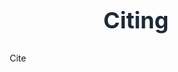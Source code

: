 # Citing
Cite
<!DOCTYPE html>
<html lang="en">
<head>
    <meta charset="UTF-8">
    <meta name="viewport" content="width=device-width, initial-scale=1.0">
    <title>AGLC4 Citation Converter</title>
    <style>
        * {
            margin: 0;
            padding: 0;
            box-sizing: border-box;
        }
        
        body {
            font-family: -apple-system, BlinkMacSystemFont, 'Segoe UI', Roboto, sans-serif;
            background-color: #f5f5f5;
            padding: 20px;
        }
        
        .container {
            max-width: 1200px;
            margin: 0 auto;
            background: white;
            border-radius: 12px;
            box-shadow: 0 4px 6px rgba(0, 0, 0, 0.1);
            padding: 30px;
        }
        
        h1 {
            text-align: center;
            margin-bottom: 30px;
            color: #1f2937;
            font-size: 2.25rem;
            font-weight: bold;
        }
        
        .type-selector {
            margin-bottom: 30px;
        }
        
        .type-label {
            display: block;
            margin-bottom: 15px;
            font-weight: 500;
            color: #374151;
        }
        
        .type-buttons {
            display: grid;
            grid-template-columns: repeat(auto-fit, minmax(200px, 1fr));
            gap: 12px;
        }
        
        .type-button {
            padding: 12px 24px;
            border: 2px solid #d1d5db;
            background: white;
            border-radius: 8px;
            cursor: pointer;
            transition: all 0.2s;
            font-size: 14px;
            font-weight: 500;
        }
        
        .type-button:hover {
            border-color: #9ca3af;
        }
        
        .type-button.active {
            border-color: #3b82f6;
            background-color: #eff6ff;
            color: #1d4ed8;
        }
        
        .main-content {
            display: grid;
            grid-template-columns: 1fr 1fr;
            gap: 40px;
        }
        
        @media (max-width: 768px) {
            .main-content {
                grid-template-columns: 1fr;
            }
        }
        
        .form-section h2 {
            margin-bottom: 20px;
            color: #1f2937;
            font-size: 1.5rem;
            font-weight: 600;
        }
        
        .input-group {
            margin-bottom: 16px;
        }
        
        .input-row {
            display: grid;
            grid-template-columns: 1fr 1fr;
            gap: 12px;
        }
        
        .input-row-3 {
            display: grid;
            grid-template-columns: 1fr 1fr 1fr;
            gap: 12px;
        }
        
        input {
            width: 100%;
            padding: 12px;
            border: 1px solid #d1d5db;
            border-radius: 8px;
            font-size: 14px;
            transition: border-color 0.2s;
        }
        
        input:focus {
            outline: none;
            border-color: #3b82f6;
            box-shadow: 0 0 0 3px rgba(59, 130, 246, 0.1);
        }
        
        .citation-section h2 {
            margin-bottom: 20px;
            color: #1f2937;
            font-size: 1.5rem;
            font-weight: 600;
        }
        
        .citation-output {
            position: relative;
            background-color: #f9fafb;
            border: 1px solid #d1d5db;
            border-radius: 8px;
            padding: 16px;
            min-height: 100px;
            font-family: 'Courier New', monospace;
            font-size: 14px;
            line-height: 1.6;
        }
        
        .citation-placeholder {
            color: #6b7280;
            font-style: italic;
            font-family: -apple-system, BlinkMacSystemFont, 'Segoe UI', Roboto, sans-serif;
        }
        
        .copy-button {
            position: absolute;
            top: 8px;
            right: 8px;
            background: white;
            border: 1px solid #d1d5db;
            border-radius: 6px;
            padding: 8px 12px;
            cursor: pointer;
            font-size: 12px;
            transition: all 0.2s;
        }
        
        .copy-button:hover {
            background-color: #f3f4f6;
            border-color: #9ca3af;
        }
        
        .copy-success {
            color: #10b981;
            font-size: 14px;
            margin-top: 8px;
        }
        
        .tips-box {
            margin-top: 24px;
            background-color: #eff6ff;
            border-radius: 8px;
            padding: 16px;
        }
        
        .tips-title {
            font-weight: 600;
            color: #1e40af;
            margin-bottom: 8px;
        }
        
        .tips-list {
            color: #1e40af;
            font-size: 14px;
            line-height: 1.5;
            list-style: none;
        }
        
        .tips-list li {
            margin-bottom: 4px;
        }
        
        .hidden {
            display: none;
        }
    </style>
</head>
<body>
    <div class="container">
        <h1>AGLC4 Citation Converter</h1>
        
        <div class="type-selector">
            <label class="type-label">Citation Type</label>
            <div class="type-buttons">
                <button class="type-button active" data-type="case">Case Law</button>
                <button class="type-button" data-type="legislation">Legislation</button>
                <button class="type-button" data-type="journal">Journal Article</button>
                <button class="type-button" data-type="book">Book</button>
                <button class="type-button" data-type="website">Website</button>
                <button class="type-button" data-type="government">Government Document</button>
            </div>
        </div>

        <div class="main-content">
            <div class="form-section">
                <h2>Input Details</h2>
                
                <!-- Case Law Form -->
                <div id="case-form" class="citation-form">
                    <div class="input-group">
                        <input type="text" id="case-name" placeholder="Case Name (e.g., Mabo v Queensland (No 2))">
                    </div>
                    <div class="input-group input-row">
                        <input type="text" id="case-year" placeholder="Year (e.g., 1992)">
                        <input type="text" id="case-volume" placeholder="Volume (e.g., 175)">
                    </div>
                    <div class="input-group input-row">
                        <input type="text" id="case-reporter" placeholder="Reporter (e.g., CLR)">
                        <input type="text" id="case-page" placeholder="Page (e.g., 1)">
                    </div>
                    <div class="input-group input-row">
                        <input type="text" id="case-court" placeholder="Court (e.g., HCA)">
                        <input type="text" id="case-pinpoint" placeholder="Pinpoint (e.g., [23])">
                    </div>
                </div>

                <!-- Legislation Form -->
                <div id="legislation-form" class="citation-form hidden">
                    <div class="input-group">
                        <input type="text" id="leg-title" placeholder="Act Title (e.g., Competition and Consumer Act)">
                    </div>
                    <div class="input-group input-row">
                        <input type="text" id="leg-year" placeholder="Year (e.g., 2010)">
                        <input type="text" id="leg-jurisdiction" placeholder="Jurisdiction (e.g., Cth)">
                    </div>
                    <div class="input-group">
                        <input type="text" id="leg-section" placeholder="Section (e.g., 18)">
                    </div>
                </div>

                <!-- Journal Form -->
                <div id="journal-form" class="citation-form hidden">
                    <div class="input-group">
                        <input type="text" id="journal-author" placeholder="Author (e.g., John Smith)">
                    </div>
                    <div class="input-group">
                        <input type="text" id="journal-title" placeholder="Article Title">
                    </div>
                    <div class="input-group input-row-3">
                        <input type="text" id="journal-year" placeholder="Year (e.g., 2023)">
                        <input type="text" id="journal-volume" placeholder="Volume (e.g., 45)">
                        <input type="text" id="journal-page" placeholder="Page (e.g., 123)">
                    </div>
                    <div class="input-group input-row">
                        <input type="text" id="journal-name" placeholder="Journal Name">
                        <input type="text" id="journal-pinpoint" placeholder="Pinpoint (optional)">
                    </div>
                </div>

                <!-- Book Form -->
                <div id="book-form" class="citation-form hidden">
                    <div class="input-group">
                        <input type="text" id="book-author" placeholder="Author (e.g., Jane Doe)">
                    </div>
                    <div class="input-group">
                        <input type="text" id="book-title" placeholder="Book Title">
                    </div>
                    <div class="input-group input-row-3">
                        <input type="text" id="book-publisher" placeholder="Publisher">
                        <input type="text" id="book-year" placeholder="Year (e.g., 2023)">
                        <input type="text" id="book-edition" placeholder="Edition (e.g., 2nd)">
                    </div>
                    <div class="input-group">
                        <input type="text" id="book-page" placeholder="Page (optional, e.g., 45)">
                    </div>
                </div>

                <!-- Website Form -->
                <div id="website-form" class="citation-form hidden">
                    <div class="input-group">
                        <input type="text" id="web-author" placeholder="Author (optional)">
                    </div>
                    <div class="input-group">
                        <input type="text" id="web-title" placeholder="Page/Article Title">
                    </div>
                    <div class="input-group">
                        <input type="text" id="web-site" placeholder="Website Name">
                    </div>
                    <div class="input-group input-row">
                        <input type="text" id="web-date" placeholder="Date (e.g., 15 March 2023)">
                        <input type="text" id="web-url" placeholder="URL">
                    </div>
                </div>

                <!-- Government Form -->
                <div id="government-form" class="citation-form hidden">
                    <div class="input-group">
                        <input type="text" id="gov-department" placeholder="Department/Agency">
                    </div>
                    <div class="input-group">
                        <input type="text" id="gov-title" placeholder="Document Title">
                    </div>
                    <div class="input-group input-row">
                        <input type="text" id="gov-type" placeholder="Document Type (e.g., Report)">
                        <input type="text" id="gov-year" placeholder="Year (e.g., 2023)">
                    </div>
                    <div class="input-group">
                        <input type="text" id="gov-location" placeholder="Location (e.g., [23])">
                    </div>
                </div>
            </div>

            <div class="citation-section">
                <h2>Generated Citation</h2>
                <div class="citation-output">
                    <div id="citation-text" class="citation-placeholder">
                        Fill in the fields to generate your AGLC4 citation...
                    </div>
                    <button class="copy-button hidden" id="copy-button">Copy</button>
                </div>
                <div id="copy-success" class="copy-success hidden">Citation copied to clipboard!</div>
                
                <div class="tips-box">
                    <div class="tips-title">💡 Tips for AGLC4</div>
                    <ul class="tips-list">
                        <li>• Use italics for case names and book titles</li>
                        <li>• Include pinpoint references where relevant</li>
                        <li>• Abbreviate court names (e.g., HCA, NSWCA)</li>
                        <li>• Use single quotes for article titles</li>
                        <li>• Double-check all details before submitting</li>
                    </ul>
                </div>
            </div>
        </div>
    </div>

    <script>
        let currentType = 'case';
        
        // Citation generation functions
        function generateCaseCitation() {
            const caseName = document.getElementById('case-name').value;
            const year = document.getElementById('case-year').value;
            const volume = document.getElementById('case-volume').value;
            const reporter = document.getElementById('case-reporter').value;
            const page = document.getElementById('case-page').value;
            const court = document.getElementById('case-court').value;
            const pinpoint = document.getElementById('case-pinpoint').value;
            
            let citation = '';
            if (caseName) {
                citation += caseName;
                if (year) citation += ` (${year})`;
                if (volume && reporter && page) {
                    citation += ` ${volume} ${reporter} ${page}`;
                }
                if (pinpoint) citation += `, ${pinpoint}`;
                if (court) citation += ` (${court})`;
            }
            return citation;
        }
        
        function generateLegislationCitation() {
            const title = document.getElementById('leg-title').value;
            const year = document.getElementById('leg-year').value;
            const jurisdiction = document.getElementById('leg-jurisdiction').value;
            const section = document.getElementById('leg-section').value;
            
            let citation = '';
            if (title) {
                citation += title;
                if (year) citation += ` ${year}`;
                if (jurisdiction) citation += ` (${jurisdiction})`;
                if (section) citation += ` s ${section}`;
            }
            return citation;
        }
        
        function generateJournalCitation() {
            const author = document.getElementById('journal-author').value;
            const title = document.getElementById('journal-title').value;
            const year = document.getElementById('journal-year').value;
            const volume = document.getElementById('journal-volume').value;
            const journal = document.getElementById('journal-name').value;
            const page = document.getElementById('journal-page').value;
            const pinpoint = document.getElementById('journal-pinpoint').value;
            
            let citation = '';
            if (author) citation += `${author}, `;
            if (title) citation += `'${title}'`;
            if (year && volume && journal && page) {
                citation += ` (${year}) ${volume} ${journal} ${page}`;
            }
            if (pinpoint) citation += `, ${pinpoint}`;
            
            return citation;
        }
        
        function generateBookCitation() {
            const author = document.getElementById('book-author').value;
            const title = document.getElementById('book-title').value;
            const publisher = document.getElementById('book-publisher').value;
            const year = document.getElementById('book-year').value;
            const edition = document.getElementById('book-edition').value;
            const page = document.getElementById('book-page').value;
            
            let citation = '';
            if (author) citation += `${author}, `;
            if (title) citation += title;
            if (edition && edition !== '1') citation += ` (${edition} ed, `;
            else if (publisher || year) citation += ` (`;
            if (publisher) citation += publisher;
            if (year) citation += `${publisher ? ', ' : ''}${year}`;
            if (edition && edition !== '1') citation += `)`;
            else if (publisher || year) citation += `)`;
            if (page) citation += ` ${page}`;
            
            return citation;
        }
        
        function generateWebsiteCitation() {
            const author = document.getElementById('web-author').value;
            const title = document.getElementById('web-title').value;
            const website = document.getElementById('web-site').value;
            const date = document.getElementById('web-date').value;
            const url = document.getElementById('web-url').value;
            
            let citation = '';
            if (author) citation += `${author}, `;
            if (title) citation += `'${title}'`;
            if (website) citation += ` on ${website}`;
            if (date) citation += ` (${date})`;
            if (url) citation += ` <${url}>`;
            
            return citation;
        }
        
        function generateGovernmentCitation() {
            const department = document.getElementById('gov-department').value;
            const title = document.getElementById('gov-title').value;
            const type = document.getElementById('gov-type').value;
            const year = document.getElementById('gov-year').value;
            const location = document.getElementById('gov-location').value;
            
            let citation = '';
            if (department) citation += `${department}, `;
            if (title) citation += title;
            if (type) citation += ` (${type}`;
            if (year) citation += `${type ? ', ' : '('}${year}`;
            if (type || year) citation += `)`;
            if (location) citation += ` ${location}`;
            
            return citation;
        }
        
        function updateCitation() {
            let citation = '';
            
            switch (currentType) {
                case 'case':
                    citation = generateCaseCitation();
                    break;
                case 'legislation':
                    citation = generateLegislationCitation();
                    break;
                case 'journal':
                    citation = generateJournalCitation();
                    break;
                case 'book':
                    citation = generateBookCitation();
                    break;
                case 'website':
                    citation = generateWebsiteCitation();
                    break;
                case 'government':
                    citation = generateGovernmentCitation();
                    break;
            }
            
            const citationElement = document.getElementById('citation-text');
            const copyButton = document.getElementById('copy-button');
            
            if (citation.trim()) {
                citationElement.textContent = citation;
                citationElement.className = '';
                copyButton.classList.remove('hidden');
            } else {
                citationElement.textContent = 'Fill in the fields to generate your AGLC4 citation...';
                citationElement.className = 'citation-placeholder';
                copyButton.classList.add('hidden');
            }
        }
        
        // Event listeners
        document.addEventListener('DOMContentLoaded', function() {
            // Type button event listeners
            document.querySelectorAll('.type-button').forEach(button => {
                button.addEventListener('click', function() {
                    // Remove active class from all buttons
                    document.querySelectorAll('.type-button').forEach(btn => btn.classList.remove('active'));
                    // Add active class to clicked button
                    this.classList.add('active');
                    
                    // Hide all forms
                    document.querySelectorAll('.citation-form').forEach(form => form.classList.add('hidden'));
                    
                    // Show selected form
                    currentType = this.dataset.type;
                    document.getElementById(currentType + '-form').classList.remove('hidden');
                    
                    // Clear citation
                    updateCitation();
                });
            });
            
            // Input event listeners
            document.addEventListener('input', updateCitation);
            
            // Copy button event listener
            document.getElementById('copy-button').addEventListener('click', function() {
                const citation = document.getElementById('citation-text').textContent;
                navigator.clipboard.writeText(citation).then(function() {
                    const successMessage = document.getElementById('copy-success');
                    successMessage.classList.remove('hidden');
                    setTimeout(() => successMessage.classList.add('hidden'), 2000);
                });
            });
        });
    </script>
</body>
</html>
